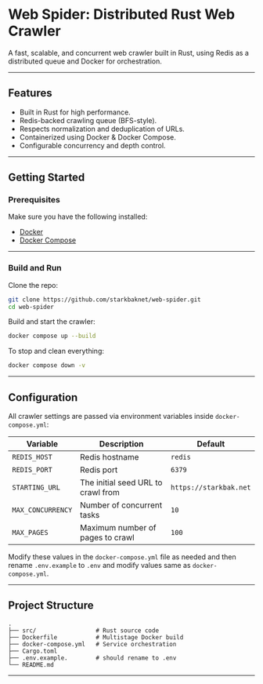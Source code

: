 # Web Spider: Distributed Rust Web Crawler

A fast, scalable, and concurrent web crawler built in Rust, using Redis as a distributed queue and Docker for orchestration.

---

## Features

- Built in Rust for high performance.
- Redis-backed crawling queue (BFS-style).
- Respects normalization and deduplication of URLs.
- Containerized using Docker & Docker Compose.
- Configurable concurrency and depth control.

---

## Getting Started

### Prerequisites

Make sure you have the following installed:

- [Docker](https://docs.docker.com/get-docker/)
- [Docker Compose](https://docs.docker.com/compose/)

---

### Build and Run

Clone the repo:

```bash
git clone https://github.com/starkbaknet/web-spider.git
cd web-spider
```

Build and start the crawler:

```bash
docker compose up --build
```

To stop and clean everything:

```bash
docker compose down -v
```

---

## Configuration

All crawler settings are passed via environment variables inside `docker-compose.yml`:

| Variable          | Description                        | Default                |
| ----------------- | ---------------------------------- | ---------------------- |
| `REDIS_HOST`      | Redis hostname                     | `redis`                |
| `REDIS_PORT`      | Redis port                         | `6379`                 |
| `STARTING_URL`    | The initial seed URL to crawl from | `https://starkbak.net` |
| `MAX_CONCURRENCY` | Number of concurrent tasks         | `10`                   |
| `MAX_PAGES`       | Maximum number of pages to crawl   | `100`                  |

Modify these values in the `docker-compose.yml` file as needed and then rename `.env.example` to `.env` and modify values same as `docker-compose.yml`.

---

## Project Structure

```
.
├── src/                 # Rust source code
├── Dockerfile           # Multistage Docker build
├── docker-compose.yml   # Service orchestration
├── Cargo.toml
├── .env.example.        # should rename to .env
└── README.md
```

---
